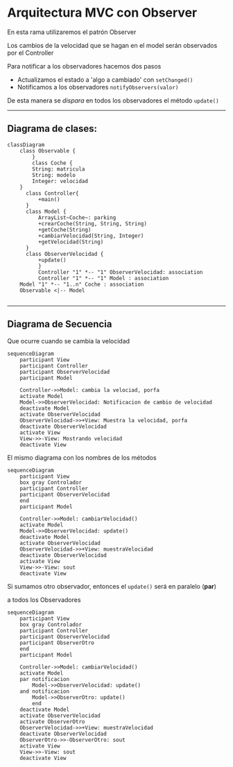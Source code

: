 # Arquitectura MVC con Observer

En esta rama utilizaremos el patrón Observer

Los cambios de la velocidad que se hagan en el model
serán observados por el Controller

Para notificar a los observadores hacemos dos pasos

* Actualizamos el estado a 'algo a cambiado' con `setChanged()`
* Notificamos a los observadores `notifyObservers(valor)`

De esta manera se *dispara* en todos los observadores el método `update()`

---
## Diagrama de clases:

```mermaid
classDiagram
    class Observable {
        }
        class Coche {
        String: matricula
        String: modelo
        Integer: velocidad
    }
      class Controller{
          +main()
      }
      class Model {
          ArrayList~Coche~: parking
          +crearCoche(String, String, String)
          +getCoche(String)
          +cambiarVelocidad(String, Integer)
          +getVelocidad(String)
      }
      class ObserverVelocidad {
          +update()
          }
          Controller "1" *-- "1" ObserverVelocidad: association
          Controller "1" *-- "1" Model : association
    Model "1" *-- "1..n" Coche : association
    Observable <|-- Model
      
```

---

## Diagrama de Secuencia

Que ocurre cuando se cambia la velocidad


```mermaid
sequenceDiagram
    participant View
    participant Controller
    participant ObserverVelocidad
    participant Model
    
    Controller->>Model: cambia la velociad, porfa
    activate Model
    Model->>ObserverVelocidad: Notificacion de cambio de velocidad
    deactivate Model
    activate ObserverVelocidad
    ObserverVelocidad->>+View: Muestra la velocidad, porfa
    deactivate ObserverVelocidad
    activate View
    View->>-View: Mostrando velocidad
    deactivate View
```

El mismo diagrama con los nombres de los métodos

```mermaid
sequenceDiagram
    participant View
    box gray Controlador
    participant Controller
    participant ObserverVelocidad
    end
    participant Model

    Controller->>Model: cambiarVelocidad()
    activate Model
    Model->>ObserverVelocidad: update()
    deactivate Model
    activate ObserverVelocidad
    ObserverVelocidad->>+View: muestraVelocidad
    deactivate ObserverVelocidad
    activate View
    View->>-View: sout
    deactivate View
```

Si sumamos otro observador, entonces el `update()` será en paralelo (**par**)

a todos los Observadores

```mermaid
sequenceDiagram
    participant View
    box gray Controlador
    participant Controller
    participant ObserverVelocidad
    participant ObserverOtro
    end
    participant Model

    Controller->>Model: cambiarVelocidad()
    activate Model
    par notificacion
        Model->>ObserverVelocidad: update()
    and notificacion
        Model->>ObserverOtro: update()
        end
    deactivate Model
    activate ObserverVelocidad
    activate ObserverOtro
    ObserverVelocidad->>+View: muestraVelocidad
    deactivate ObserverVelocidad
    ObserverOtro->>-ObserverOtro: sout
    activate View
    View->>-View: sout
    deactivate View
```
